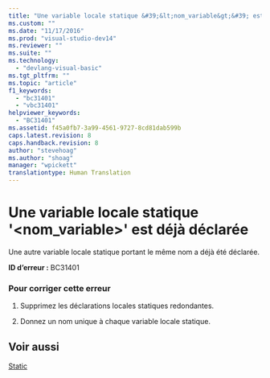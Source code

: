 ```yaml
---
title: "Une variable locale statique &#39;&lt;nom_variable&gt;&#39; est d&#233;j&#224; d&#233;clar&#233;e | Microsoft Docs"
ms.custom: ""
ms.date: "11/17/2016"
ms.prod: "visual-studio-dev14"
ms.reviewer: ""
ms.suite: ""
ms.technology: 
  - "devlang-visual-basic"
ms.tgt_pltfrm: ""
ms.topic: "article"
f1_keywords: 
  - "bc31401"
  - "vbc31401"
helpviewer_keywords: 
  - "BC31401"
ms.assetid: f45a0fb7-3a99-4561-9727-8cd81dab599b
caps.latest.revision: 8
caps.handback.revision: 8
author: "stevehoag"
ms.author: "shoag"
manager: "wpickett"
translationtype: Human Translation
---
```

# Une variable locale statique &#39;&lt;nom_variable&gt;&#39; est d&#233;j&#224; d&#233;clar&#233;e
Une autre variable locale statique portant le même nom a déjà été déclarée.  
  
 **ID d’erreur :** BC31401  
  
### Pour corriger cette erreur  
  
1.  Supprimez les déclarations locales statiques redondantes.  
  
2.  Donnez un nom unique à chaque variable locale statique.  
  
## Voir aussi  
 [Static](../../visual-basic/language-reference/modifiers/static.md)